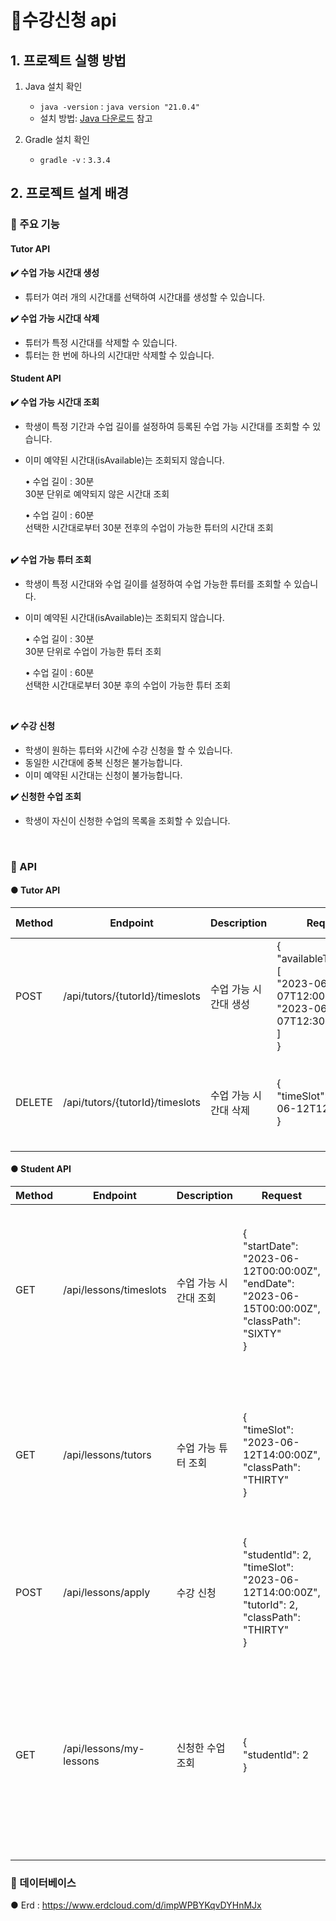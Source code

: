# 🛒수강신청 api

## 1. 프로젝트 실행 방법
1) Java 설치 확인

   - `java -version` : `java version "21.0.4"`
   - 설치 방법: [Java 다운로드](https://www.oracle.com/java/technologies/javase-jdk11-downloads.html) 참고

2) Gradle 설치 확인

   - `gradle -v` : `3.3.4`


## 2. 프로젝트 설계 배경

### 📌 주요 기능

#### Tutor API
**✔️ 수업 가능 시간대 생성**
- 튜터가 여러 개의 시간대를 선택하여 시간대를 생성할 수 있습니다.<br>

**✔️ 수업 가능 시간대 삭제**
- 튜터가 특정 시간대를 삭제할 수 있습니다.
- 튜터는 한 번에 하나의 시간대만 삭제할 수 있습니다.

#### Student API
**✔️ 수업 가능 시간대 조회**
- 학생이 특정 기간과 수업 길이를 설정하여 등록된 수업 가능 시간대를 조회할 수 있습니다.<br>
- 이미 예약된 시간대(isAvailable)는 조회되지 않습니다.<br>

  • 수업 길이 : 30분<br>
    30분 단위로 예약되지 않은 시간대 조회<br>
    
  • 수업 길이 : 60분<br>
    선택한 시간대로부터 30분 전후의 수업이 가능한 튜터의 시간대 조회
   <br>
   <br>

   
**✔️ 수업 가능 튜터 조회**
  - 학생이 특정 시간대와 수업 길이를 설정하여 수업 가능한 튜터를 조회할 수 있습니다.
  - 이미 예약된 시간대(isAvailable)는 조회되지 않습니다.<br>
  
    • 수업 길이 : 30분<br>
    30분 단위로 수업이 가능한 튜터 조회<br>
    
    • 수업 길이 : 60분<br>
    선택한 시간대로부터 30분 후의 수업이 가능한 튜터 조회
   <br>
    
**✔️ 수강 신청**
 - 학생이 원하는 튜터와 시간에 수강 신청을 할 수 있습니다.<br>
 - 동일한 시간대에 중복 신청은 불가능합니다.<br>
 - 이미 예약된 시간대는 신청이 불가능합니다.<br>
 
**✔️ 신청한 수업 조회**
 - 학생이 자신이 신청한 수업의 목록을 조회할 수 있습니다.<br>

<br>

### 📌 API

#### ● Tutor API

| Method | Endpoint                           | Description                     | Request                                                                     | Response Example                                      |
|--------|------------------------------------|---------------------------------|-----------------------------------------------------------------------------|------------------------------------------------------|
| POST   | /api/tutors/{tutorId}/timeslots   | 수업 가능 시간대 생성         | {<br>  "availableTimeSlots": [<br>    "2023-06-07T12:00:00Z",<br>    "2023-06-07T12:30:00Z"<br>  ]<br>} | {<br>  "statusCode": 200,<br>  "message": "시간대 생성 성공"<br>} |
| DELETE | /api/tutors/{tutorId}/timeslots   | 수업 가능 시간대 삭제         | {<br>  "timeSlot": "2023-06-12T12:00:00Z"<br>}                          | {<br>  "statusCode": 200,<br>  "message": "시간대 삭제 성공"<br>} |

#### ● Student API

| Method | Endpoint                     | Description                  | Request                                                                     | Response Example                                      |
|--------|------------------------------|------------------------------|-----------------------------------------------------------------------------|------------------------------------------------------|
| GET    | /api/lessons/timeslots       | 수업 가능 시간대 조회      | {<br>  "startDate": "2023-06-12T00:00:00Z",<br>  "endDate": "2023-06-15T00:00:00Z",<br>  "classPath": "SIXTY"<br>} | {<br>  "statusCode": 200,<br>  "message": "수업 가능 시간대 조회 성공",<br>  "data": [<br>    {"availableTimeSlot": "2023-06-12T14:00:00Z"},<br>    {"availableTimeSlot": "2023-06-14T20:00:00Z"}<br>  ]<br>} |
| GET    | /api/lessons/tutors          | 수업 가능 튜터 조회        | {<br>  "timeSlot": "2023-06-12T14:00:00Z",<br>  "classPath": "THIRTY"<br>}                          | {<br>  "statusCode": 200,<br>  "message": "수업 가능한 튜터 조회 성공",<br>  "data": [<br>    {<br>      "tutorId": 2,<br>      "tutorName": "Jane Smith"<br>    }<br>  ]<br>} |
| POST   | /api/lessons/apply            | 수강 신청                   | {<br>  "studentId": 2,<br>  "timeSlot": "2023-06-12T14:00:00Z",<br>  "tutorId": 2,<br>  "classPath": "THIRTY"<br>} | {<br>  "statusCode": 200,<br>  "message": "수강 신청 성공"<br>} |
| GET    | /api/lessons/my-lessons       | 신청한 수업 조회            | {<br>  "studentId": 2<br>}                                               | {<br>  "statusCode": 200,<br>  "message": "신청한 수업 조회 성공",<br>  "data": [<br>    {<br>      "lessonId": 1,<br>      "tutorName": "Jane Smith",<br>      "timeSlot": "2023-06-12T14:00:00Z",<br>      "classPath": "THIRTY"<br>    }<br>  ]<br>} |



### 📌 데이터베이스
● Erd : https://www.erdcloud.com/d/impWPBYKqvDYHnMJx
